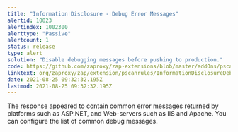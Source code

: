 ```yaml
---
title: "Information Disclosure - Debug Error Messages"
alertid: 10023
alertindex: 1002300
alerttype: "Passive"
alertcount: 1
status: release
type: alert
solution: "Disable debugging messages before pushing to production."
code: https://github.com/zaproxy/zap-extensions/blob/master/addOns/pscanrules/src/main/java/org/zaproxy/zap/extension/pscanrules/InformationDisclosureDebugErrorsScanRule.java
linktext: org/zaproxy/zap/extension/pscanrules/InformationDisclosureDebugErrorsScanRule.java
date: 2021-08-25 09:32:32.195Z
lastmod: 2021-08-25 09:32:32.195Z
---
```

The response appeared to contain common error messages returned by platforms such as ASP.NET, and Web-servers such as IIS and Apache. You can configure the list of common debug messages.
